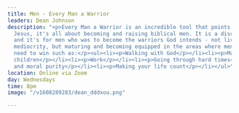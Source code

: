 ```yaml
---
title: Men - Every Man a Warrior
leaders: Dean Johnson
description: "<p>Every Man a Warrior is an incredible tool that points you towards
  Jesus, it's all about becoming and raising biblical men. It is a discipleship course,
  and it's for men who was to become the warriors God intends - not living lives of
  mediocrity, but maturing and becoming equipped in the areas where men fight and
  need to win such as:</p><ul><li><p>Walking with God</p></li><li><p>Marriage</p></li><li><p>Raising
  children</p></li><li><p>Work</p></li><li><p>Going through hard times</p></li><li><p>Sex
  and moral purity</p></li><li><p>Making your life count</p></li></ul>"
location: Online via Zoom
day: Wednesdays
time: 8pm
image: "/v1608289283/dean_dddxou.png"

---
```


